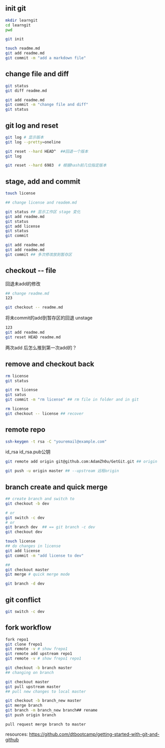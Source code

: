 
## init git

```bash 
mkdir learngit
cd learngit
pwd

git init 

touch readme.md
git add readme.md
git commit -m "add a markdown file"
```

## change file and diff
```bash
git status
git diff readme.md

git add readme.md
git commit -m "change file and diff"
git status
```

## git log and reset
```bash
git log # 显示版本
git log --pretty=oneline

git reset --hard HEAD^  ##回退一个版本
git log 

git reset --hard 6983  # 根据hash前几位指定版本
```

## stage, add and commit 
```bash
touch license

## change license and readem.md

git status ## 显示工作区 stage 变化
git add readme.md
git status
git add license
git status
git commit

git add readme.md
git add readme.md
git commit ## 多次修改放到暂存区
```

## checkout -- file
回退未add的修改
```bash
## change readme.md
123

git checkout -- readme.md
```
将未commit的add到暂存区的回退 unstage
```bash
123
git add readme.md
git reset HEAD readme.md 
```
两次add 后怎么推到第一次add的？

## remove and checkout back 
```bash
rm license 
git status

git rm license 
git satus
git commit -m "rm license" ## rm file in folder and in git

rm license 
git checkout -- license ## recover
```

## remote repo
```bash
ssh-keygen -t rsa -C "youremail@example.com" 
```
id_rsa 
id_rsa.pub公钥

```bash
git remote add origin git@github.com:AdamZh0u/GetGit.git ## origin

git push -u origin master ## --upstream 远程origin 
```

## branch create and quick merge 
```bash
## create branch and switch to
git checkout -b dev 

# or 
git switch -c dev
# or 
git branch dev  ## == git branch -c dev
git checkout dev

touch license
## do changes in license 
git add license 
git commit -m "add license to dev"

## 
git checkout master
git merge # quick merge mode

git branch -d dev
```

## git conflict
```bash
git switch -c dev


```


## fork workflow
```bash
fork repo1
git clone frepo1
git remote -v # show frepo1
git remote add upstream repo1
git remote -v # show frepo1 repo1

git checkout -b branch master
## changing on branch

git checkout master
git pull upstream master
## pull new changes to local master

git checkout -b branch_new master
git merge branch
git branch -m branch_new branch## rename
git push origin branch

pull request merge branch to master
```


resources: https://github.com/dtbootcamp/getting-started-with-git-and-github
